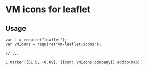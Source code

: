 # VM icons for leaflet

## Usage

    var L = require("leaflet");
    var VMIcons = require("vm-leaflet-icons");

    // ...

    L.marker([51.5, -0.09], {icon: VMIcons.company}).addTo(map);
